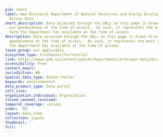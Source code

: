 ```yaml
---
pid: nberd
label: New Brunswick Department of Natural Resources and Energy Development Direct
  Access Data
short_description: Data accessed through the URLs on this page is drawn directly from
  our geodatabase at the time of access.  As such, it represents the most current
  data the department has available at the time of access.
description: Data accessed through the URLs on this page is drawn directly from our
  geodatabase at the time of access.  As such, it represents the most current data
  the department has available at the time of access.
taxon_group: not applicable
ecosystem_type: Freshwater|Terrestrial
link: https://www2.gnb.ca/content/gnb/en/departments/erd/open-data/direct_access.html
accessibility: Free
contact_email: 
jurisdiction: NB
spatial_data_type: Raster|Vector
keywords: environmental
data_product_type: Data portal
cell_size: 
organization_individual: Organization
closed_consent_received: 
temporal_coverage: various
order: '33'
layout: data_item
collection: inputs
thumbnail: ''
full: ''
---
```

